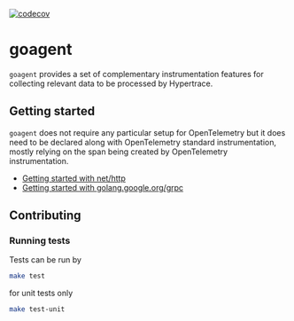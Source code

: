 [![codecov](https://codecov.io/gh/Traceableai/goagent/branch/master/graph/badge.svg?token=MM5BVNGPKE)](https://codecov.io/gh/Traceableai/goagent)

# goagent

`goagent` provides a set of complementary instrumentation features for collecting relevant data to be processed by Hypertrace.

## Getting started

`goagent` does not require any particular setup for OpenTelemetry but it does need to be declared along with OpenTelemetry standard instrumentation, mostly relying on the span being created by OpenTelemetry instrumentation.

- [Getting started with net/http](instrumentation/net/http/README.md#getting-started)
- [Getting started with golang.google.org/grpc](instrumentation/google.golang.org/grpc/README.md#getting-started)

## Contributing

### Running tests

Tests can be run by

```bash
make test
```

for unit tests only

```bash
make test-unit
```

